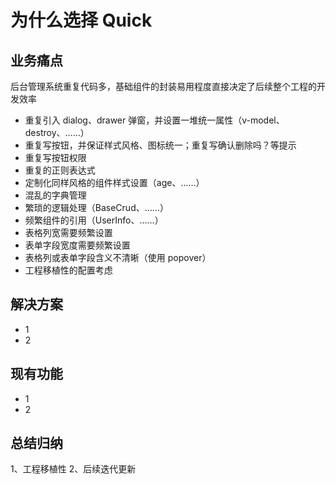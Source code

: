 # 为什么选择 Quick

## 业务痛点

后台管理系统重复代码多，基础组件的封装易用程度直接决定了后续整个工程的开发效率

- 重复引入 dialog、drawer 弹窗，并设置一堆统一属性（v-model、destroy、……）
- 重复写按钮，并保证样式风格、图标统一；重复写确认删除吗？等提示
- 重复写按钮权限
- 重复的正则表达式
- 定制化同样风格的组件样式设置（age、……）
- 混乱的字典管理
- 繁琐的逻辑处理（BaseCrud、……）
- 频繁组件的引用（UserInfo、……）
- 表格列宽需要频繁设置
- 表单字段宽度需要频繁设置
- 表格列或表单字段含义不清晰（使用 popover）
- 工程移植性的配置考虑

## 解决方案

- 1
- 2

## 现有功能

- 1
- 2

## 总结归纳

1、工程移植性
2、后续迭代更新
